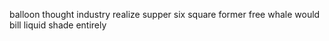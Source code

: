 balloon thought industry realize supper six square former free whale would bill liquid shade entirely
